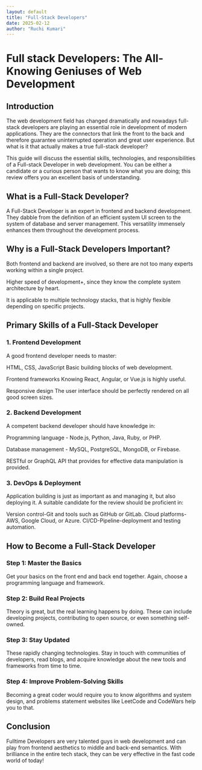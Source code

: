 ```yaml
---
layout: default
title: "Full-Stack Developers"
date: 2025-02-12
author: "Ruchi Kumari"
---
```


# Full stack Developers: The All-Knowing Geniuses of Web Development

## Introduction

The web development field has changed dramatically and nowadays full-stack developers are playing an essential role in development of modern applications. They are the connectors that link the front to the back and therefore guarantee uninterrupted operation and great user experience. But what is it that actually makes a true full-stack developer?

This guide will discuss the essential skills, technologies, and responsibilities of a Full-stack Developer in web development. You can be either a candidate or a curious person that wants to know what you are doing; this review offers you an excellent basis of understanding.

## What is a Full-Stack Developer?

A Full-Stack Developer is an expert in frontend and backend development. They dabble from the definition of an efficient system UI screen to the system of database and server management. This versatility immensely enhances them throughout the development process.

## Why is a Full-Stack Developers Important?

Both frontend and backend are involved, so there are not too many experts working within a single project.

Higher speed of development+, since they know the complete system architecture by heart.

It is applicable to multiple technology stacks, that is highly flexible depending on specific projects.

## Primary Skills of a Full-Stack Developer

### 1. Frontend Development

A good frontend developer needs to master:

HTML, CSS, JavaScript Basic building blocks of web development.

Frontend frameworks Knowing React, Angular, or Vue.js is highly useful.

Responsive design The user interface should be perfectly rendered on all good screen sizes.

### 2. Backend Development

A competent backend developer should have knowledge in:

Programming language - Node.js, Python, Java, Ruby, or PHP.

Database management - MySQL, PostgreSQL, MongoDB, or Firebase.

RESTful or GraphQL API that provides for effective data manipulation is provided.

### 3. DevOps & Deployment

Application building is just as important as and managing it, but also deploying it. A suitable candidate for the review should be proficient in:

Version control-Git and tools such as GitHub or GitLab.
Cloud platforms-AWS, Google Cloud, or Azure.
CI/CD-Pipeline-deployment and testing automation.

## How to Become a Full-Stack Developer

### Step 1: Master the Basics

Get your basics on the front end and back end together. Again, choose a programming language and framework.

### Step 2: Build Real Projects

Theory is great, but the real learning happens by doing. These can include developing projects, contributing to open source, or even something self-owned.

### Step 3: Stay Updated

These rapidly changing technologies. Stay in touch with communities of developers, read blogs, and acquire knowledge about the new tools and frameworks from time to time.

### Step 4: Improve Problem-Solving Skills

Becoming a great coder would require you to know algorithms and system design, and problems statement websites like LeetCode and CodeWars help you to that.

## Conclusion

Fulltime Developers are very talented guys in web development and can play from frontend aesthetics to middle and back-end semantics. With brilliance in the entire tech stack, they can be very effective in the fast code world of today!
